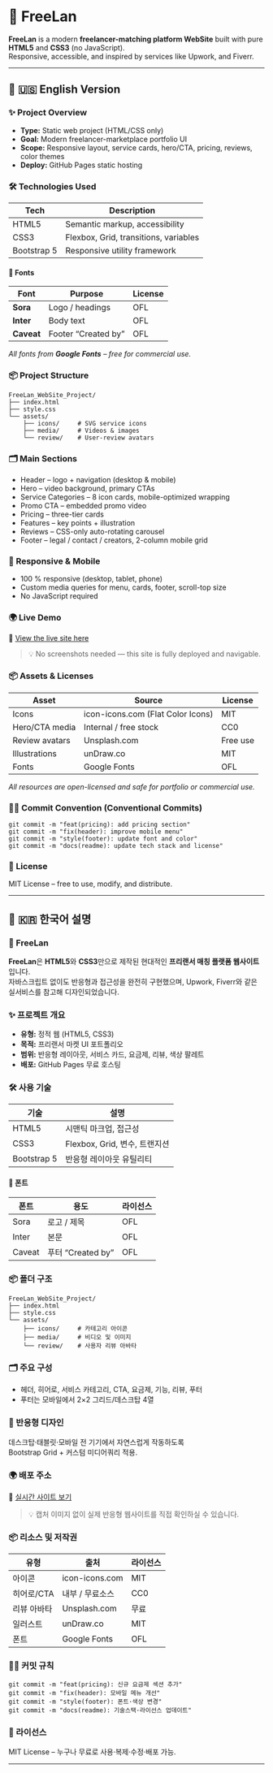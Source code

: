 # 🚀 FreeLan 

**FreeLan** is a modern **freelancer-matching platform WebSite** built with pure **HTML5** and **CSS3** (no JavaScript).  
Responsive, accessible, and inspired by services like Upwork, and Fiverr.

---

## 📘 🇺🇸 English Version

### ✨ Project Overview

- **Type:** Static web project (HTML/CSS only)  
- **Goal:** Modern freelancer-marketplace portfolio UI  
- **Scope:** Responsive layout, service cards, hero/CTA, pricing, reviews, color themes  
- **Deploy:** GitHub Pages static hosting  

### 🛠️ Technologies Used

| Tech        | Description                           |
|-------------|---------------------------------------|
| HTML5       | Semantic markup, accessibility        |
| CSS3        | Flexbox, Grid, transitions, variables |
| Bootstrap 5 | Responsive utility framework         |

#### 🎨 Fonts

| Font   | Purpose              | License |
|--------|----------------------|---------|
| **Sora**   | Logo / headings      | OFL |
| **Inter**  | Body text            | OFL |
| **Caveat** | Footer “Created by”  | OFL |

_All fonts from **Google Fonts** – free for commercial use._

### 📦 Project Structure

    FreeLan_WebSite_Project/
    ├── index.html
    ├── style.css
    └── assets/
        ├── icons/     # SVG service icons
        ├── media/     # Videos & images
        └── review/    # User-review avatars

### 🗂️ Main Sections

- Header – logo + navigation (desktop & mobile)  
- Hero – video background, primary CTAs  
- Service Categories – 8 icon cards, mobile-optimized wrapping  
- Promo CTA – embedded promo video  
- Pricing – three-tier cards  
- Features – key points + illustration  
- Reviews – CSS-only auto-rotating carousel  
- Footer – legal / contact / creators, 2-column mobile grid  

### 📱 Responsive & Mobile

* 100 % responsive (desktop, tablet, phone)  
* Custom media queries for menu, cards, footer, scroll-top size  
* No JavaScript required  

### 🌍 Live Demo

🔗 [View the live site here](https://ratel77.github.io/FreeLan_WebSite_Project/)

> 💡 No screenshots needed — this site is fully deployed and navigable.

### 📦 Assets & Licenses

| Asset | Source | License |
|-------|--------|---------|
| Icons | icon-icons.com (Flat Color Icons) | MIT |
| Hero/CTA media | Internal / free stock | CC0 |
| Review avatars | Unsplash.com | Free use |
| Illustrations | unDraw.co | MIT |
| Fonts | Google Fonts | OFL |

_All resources are open-licensed and safe for portfolio or commercial use._

### 🧑‍💻 Commit Convention (Conventional Commits)

    git commit -m "feat(pricing): add pricing section"
    git commit -m "fix(header): improve mobile menu"
    git commit -m "style(footer): update font and color"
    git commit -m "docs(readme): update tech stack and license"

### 📜 License

MIT License – free to use, modify, and distribute.

---

## 📙 🇰🇷 한국어 설명

### 🚀 FreeLan

**FreeLan**은 **HTML5**와 **CSS3**만으로 제작된 현대적인 **프리랜서 매칭 플랫폼 웹사이트**입니다.  
자바스크립트 없이도 반응형과 접근성을 완전히 구현했으며, Upwork, Fiverr와 같은 실서비스를 참고해 디자인되었습니다.


### ✨ 프로젝트 개요

- **유형:** 정적 웹 (HTML5, CSS3)  
- **목적:** 프리랜서 마켓 UI 포트폴리오  
- **범위:** 반응형 레이아웃, 서비스 카드, 요금제, 리뷰, 색상 팔레트  
- **배포:** GitHub Pages 무료 호스팅  

### 🛠️ 사용 기술

| 기술        | 설명                           |
|-------------|--------------------------------|
| HTML5       | 시맨틱 마크업, 접근성          |
| CSS3        | Flexbox, Grid, 변수, 트랜지션  |
| Bootstrap 5 | 반응형 레이아웃 유틸리티       |

#### 🎨 폰트

| 폰트   | 용도           | 라이선스 |
|--------|----------------|---------|
| Sora   | 로고 / 제목    | OFL |
| Inter  | 본문           | OFL |
| Caveat | 푸터 “Created by” | OFL |

### 📦 폴더 구조

    FreeLan_WebSite_Project/
    ├── index.html
    ├── style.css
    └── assets/
        ├── icons/     # 카테고리 아이콘
        ├── media/     # 비디오 및 이미지
        └── review/    # 사용자 리뷰 아바타

### 🗂️ 주요 구성

- 헤더, 히어로, 서비스 카테고리, CTA, 요금제, 기능, 리뷰, 푸터
- 푸터는 모바일에서 2×2 그리드/데스크탑 4열

### 📱 반응형 디자인

데스크탑·태블릿·모바일 전 기기에서 자연스럽게 작동하도록  
Bootstrap Grid + 커스텀 미디어쿼리 적용.

### 🌍 배포 주소

🔗 [실시간 사이트 보기](https://ratel77.github.io/FreeLan_WebSite_Project/)

> 💡 캡처 이미지 없이 실제 반응형 웹사이트를 직접 확인하실 수 있습니다.

### 📦 리소스 및 저작권

| 유형    | 출처 | 라이선스 |
|---------|------|---------|
| 아이콘   | icon-icons.com | MIT |
| 히어로/CTA | 내부 / 무료소스 | CC0 |
| 리뷰 아바타 | Unsplash.com | 무료 |
| 일러스트 | unDraw.co | MIT |
| 폰트     | Google Fonts | OFL |

### 🧑‍💻 커밋 규칙

    git commit -m "feat(pricing): 신규 요금제 섹션 추가"
    git commit -m "fix(header): 모바일 메뉴 개선"
    git commit -m "style(footer): 폰트·색상 변경"
    git commit -m "docs(readme): 기술스택·라이선스 업데이트"

### 📜 라이선스

MIT License – 누구나 무료로 사용·복제·수정·배포 가능.

---
